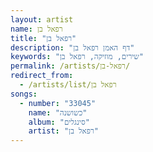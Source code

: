 ```yaml
---
layout: artist
name: רפאל בן
title: "רפאל בן"
description: "דף האמן רפאל בן"
keywords: "שירים, מוזיקה, רפאל בן"
permalink: /artists/רפאל-בן/
redirect_from:
  - /artists/list/רפאל בן
songs:
  - number: "33045"
    name: "כשושנה"
    album: "סינגלים"
    artist: "רפאל בן"
---
```

